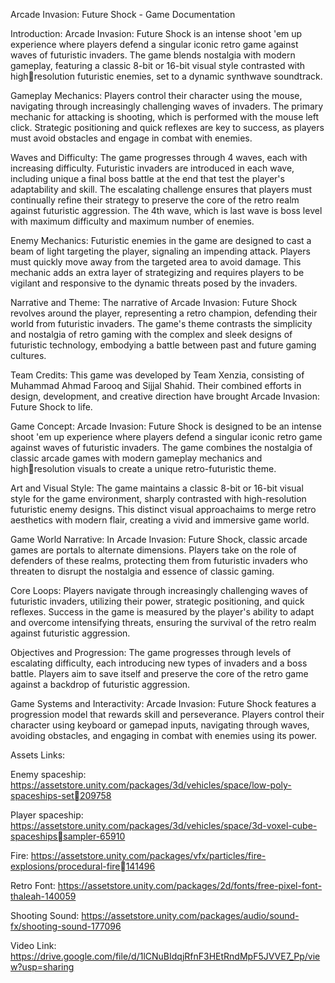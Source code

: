 Arcade Invasion: Future Shock - Game 
Documentation

Introduction:
Arcade Invasion: Future Shock is an intense shoot 'em up experience where players defend a singular iconic retro game against waves of futuristic invaders. The game blends nostalgia with modern gameplay, featuring a classic 8-bit or 16-bit visual style contrasted with highresolution futuristic enemies, set to a dynamic synthwave soundtrack.

Gameplay Mechanics:
Players control their character using the mouse, navigating through increasingly challenging waves of invaders. The primary mechanic for attacking is shooting, which is performed with the mouse left click. Strategic positioning and quick reflexes are key to success, as players must avoid obstacles and engage in combat with enemies.

Waves and Difficulty:
The game progresses through 4 waves, each with increasing difficulty. Futuristic invaders are introduced in each wave, including unique a final boss battle at the end that test the player's adaptability and skill. The escalating challenge ensures that players must continually refine their strategy to preserve the core of the retro realm against futuristic 
aggression. The 4th wave, which is last wave is boss level with maximum difficulty and maximum number of enemies.

Enemy Mechanics:
Futuristic enemies in the game are designed to cast a beam of light targeting the player, signaling an impending attack. Players must quickly move away from the targeted area to avoid damage. This mechanic adds an extra layer of strategizing and requires players to be vigilant and responsive to the dynamic threats posed by the invaders.

Narrative and Theme:
The narrative of Arcade Invasion: Future Shock revolves around the player, representing a retro champion, defending their world from futuristic invaders. The game's theme contrasts the simplicity and nostalgia of retro gaming with the complex and sleek designs of futuristic technology, embodying a battle between past and future gaming cultures.

Team Credits:
This game was developed by Team Xenzia, consisting of Muhammad Ahmad Farooq and Sijjal Shahid. Their combined efforts in design, development, and creative direction have brought Arcade Invasion: Future Shock to life.

Game Concept:
Arcade Invasion: Future Shock is designed to be an intense shoot 'em up experience where players defend a singular iconic retro game against waves of futuristic invaders. The game combines the nostalgia of classic arcade games with modern gameplay mechanics and highresolution visuals to create a unique retro-futuristic theme.

Art and Visual Style:
The game maintains a classic 8-bit or 16-bit visual style for the game environment, sharply contrasted with high-resolution futuristic enemy designs. This distinct visual approachaims to merge retro aesthetics with modern flair, creating a vivid and immersive game world.

Game World Narrative:
In Arcade Invasion: Future Shock, classic arcade games are portals to alternate dimensions. Players take on the role of defenders of these realms, protecting them from futuristic invaders who threaten to disrupt the nostalgia and essence of classic gaming.

Core Loops:
Players navigate through increasingly challenging waves of futuristic invaders, utilizing their power, strategic positioning, and quick reflexes. Success in the game is measured by the player's ability to adapt and overcome intensifying threats, ensuring the survival of the retro realm against futuristic aggression.

Objectives and Progression:
The game progresses through levels of escalating difficulty, each introducing new types of invaders and a boss battle. Players aim to save itself and preserve the core of the retro game against a backdrop of futuristic aggression.

Game Systems and Interactivity:
Arcade Invasion: Future Shock features a progression model that rewards skill and perseverance. Players control their character using keyboard or gamepad inputs, navigating through waves, avoiding obstacles, and engaging in combat with enemies using its power.

Assets Links:

Enemy spaceship: https://assetstore.unity.com/packages/3d/vehicles/space/low-poly-spaceships-set209758

Player spaceship: https://assetstore.unity.com/packages/3d/vehicles/space/3d-voxel-cube-spaceshipssampler-65910

Fire: https://assetstore.unity.com/packages/vfx/particles/fire-explosions/procedural-fire141496

Retro Font: https://assetstore.unity.com/packages/2d/fonts/free-pixel-font-thaleah-140059

Shooting Sound: https://assetstore.unity.com/packages/audio/sound-fx/shooting-sound-177096

Video Link: https://drive.google.com/file/d/1lCNuBIdqjRfnF3HEtRndMpF5JVVE7_Pp/view?usp=sharing
